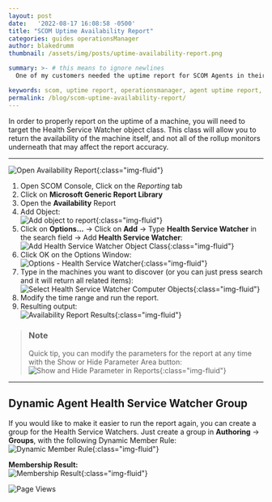 ```yaml
---
layout: post
date:   '2022-08-17 16:08:58 -0500'
title: "SCOM Uptime Availability Report"
categories: guides operationsManager
author: blakedrumm
thumbnail: /assets/img/posts/uptime-availability-report.png

summary: >- # this means to ignore newlines
  One of my customers needed the uptime report for SCOM Agents in their environment. I couldn't find any good guides so I wrote this one.

keywords: scom, uptime report, operationsmanager, agent uptime report, report uptime, scom agent uptime 
permalink: /blog/scom-uptime-availability-report/
---
```

In order to properly report on the uptime of a machine, you will need to target the Health Service Watcher object class. This class will allow you to return the availability of the machine itself, and not all of the rollup monitors underneath that may affect the report accuracy.

---

![Open Availability Report](/assets/img/posts/open-availability-report.png){:class="img-fluid"}

1. Open SCOM Console, Click on the *Reporting* tab
2. Click on **Microsoft Generic Report Library**
3. Open the **Availability** Report
4. Add Object: \
![Add object to report](/assets/img/posts/add-object-report.png){:class="img-fluid"}
5. Click on **Options...** -> Click on **Add** -> Type **Health Service Watcher** in the search field -> Add **Health Service Watcher**: \
![Add Health Service Watcher Object Class](/assets/img/posts/add-object-hsw-class.png){:class="img-fluid"}
6. Click OK on the Options Window: \
![Options - Health Service Watcher](/assets/img/posts/health-service-watcher-options.png){:class="img-fluid"}
7. Type in the machines you want to discover (or you can just press search and it will return all related items): \
![Select Health Service Watcher Computer Objects](/assets/img/posts/select-hsw-agentwatcher-objects.png){:class="img-fluid"}
8. Modify the time range and run the report.
9. Resulting output: \
![Availability Report Results](/assets/img/posts/availability-report-output.png){:class="img-fluid"}

> ### Note
> Quick tip, you can modify the parameters for the report at any time with the Show or Hide Parameter Area button: \
> ![Show and Hide Parameter in Reports](/assets/img/posts/show-hide-parameter-area-reporting.png){:class="img-fluid"}

---

## Dynamic Agent Health Service Watcher Group

If you would like to make it easier to run the report again, you can create a group for the Health Service Watchers. Just create a group in **Authoring** -> **Groups**, with the following Dynamic Member Rule: \
![Dynamic Member Rule](/assets/img/posts/scom-agent-hsw-group.png){:class="img-fluid"}

**Membership Result:** \
![Membership Result](/assets/img/posts/all-agent-hsw-objects-group.png){:class="img-fluid"}

![Page Views](https://counter.blakedrumm.com/count/tag.svg?url=blakedrumm.com/blog/scom-uptime-availability-report/)

<!--
## Welcome to GitHub Pages

You can use the [editor on GitHub](https://github.com/blakedrumm/SCOM-Scripts-and-SQL/edit/master/docs/index.md) to maintain and preview the content for your website in Markdown files.

Whenever you commit to this repository, GitHub Pages will run [Jekyll](https://jekyllrb.com/) to rebuild the pages in your site, from the content in your Markdown files.

### Markdown

Markdown is a lightweight and easy-to-use syntax for styling your writing. It includes conventions for

```markdown
Syntax highlighted code block

# Header 1
## Header 2
### Header 3

- Bulleted
- List

1. Numbered
2. List

**Bold** and _Italic_ and `Code` text

[Link](url) and ![Image](src)
```

For more details see [GitHub Flavored Markdown](https://guides.github.com/features/mastering-markdown/).

### Jekyll Themes

Your Pages site will use the layout and styles from the Jekyll theme you have selected in your [repository settings](https://github.com/blakedrumm/SCOM-Scripts-and-SQL/settings/pages). The name of this theme is saved in the Jekyll `_config.yml` configuration file.

### Support or Contact

Having trouble with Pages? Check out our [documentation](https://docs.github.com/categories/github-pages-basics/) or [contact support](https://support.github.com/contact) and we’ll help you sort it out.
-->
